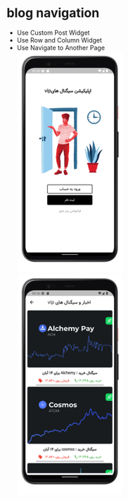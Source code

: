 # blog navigation

- Use Custom Post Widget 
- Use Row and Column Widget
- Use Navigate to Another Page <br>
<img src="1.png" with="500" height="500"> <img src="2.png" with="500" height="500">
